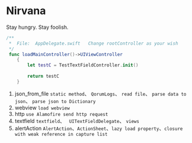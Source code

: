 # Nirvana
Stay hungry. Stay foolish.

~~~swift
/**
 *	File:  AppDelegate.swift   Change rootController as your wish  
 */
 func loadMainController()->UIViewController
    {
        let testC = TestTextFieldController.init()
        
        return testC
    }
~~~

1. json\_from\_file `static method`、 `QorumLogs`、 `read file`、 `parse data to json`、 `parse json to Dictionary`
2. webview  `load webview`
3. http `use Alamofire send http request`
4. textfield `textfield`、 ` UITextFieldDelegate`、 `views`
5. alertAction `AlertAction`、`ActionSheet`、`lazy load property`、`closure with weak reference in capture list`
